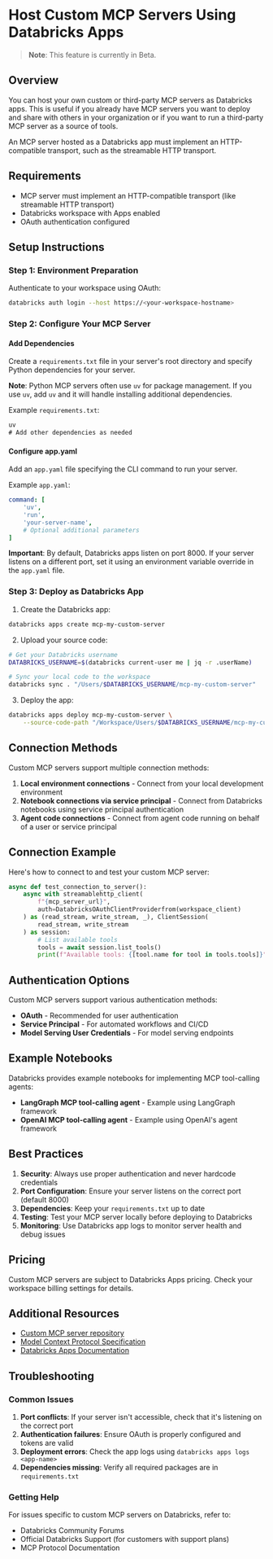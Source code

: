 # Host Custom MCP Servers Using Databricks Apps

> **Note**: This feature is currently in Beta.

## Overview

You can host your own custom or third-party MCP servers as Databricks apps. This is useful if you already have MCP servers you want to deploy and share with others in your organization or if you want to run a third-party MCP server as a source of tools.

An MCP server hosted as a Databricks app must implement an HTTP-compatible transport, such as the streamable HTTP transport.

## Requirements

- MCP server must implement an HTTP-compatible transport (like streamable HTTP transport)
- Databricks workspace with Apps enabled
- OAuth authentication configured

## Setup Instructions

### Step 1: Environment Preparation

Authenticate to your workspace using OAuth:

```bash
databricks auth login --host https://<your-workspace-hostname>
```

### Step 2: Configure Your MCP Server

#### Add Dependencies

Create a `requirements.txt` file in your server's root directory and specify Python dependencies for your server.

**Note**: Python MCP servers often use `uv` for package management. If you use `uv`, add `uv` and it will handle installing additional dependencies.

Example `requirements.txt`:
```txt
uv
# Add other dependencies as needed
```

#### Configure app.yaml

Add an `app.yaml` file specifying the CLI command to run your server.

Example `app.yaml`:
```yaml
command: [
    'uv',
    'run',
    'your-server-name',
    # Optional additional parameters
]
```

**Important**: By default, Databricks apps listen on port 8000. If your server listens on a different port, set it using an environment variable override in the `app.yaml` file.

### Step 3: Deploy as Databricks App

1. Create the Databricks app:
```bash
databricks apps create mcp-my-custom-server
```

2. Upload your source code:
```bash
# Get your Databricks username
DATABRICKS_USERNAME=$(databricks current-user me | jq -r .userName)

# Sync your local code to the workspace
databricks sync . "/Users/$DATABRICKS_USERNAME/mcp-my-custom-server"
```

3. Deploy the app:
```bash
databricks apps deploy mcp-my-custom-server \
    --source-code-path "/Workspace/Users/$DATABRICKS_USERNAME/mcp-my-custom-server"
```

## Connection Methods

Custom MCP servers support multiple connection methods:

1. **Local environment connections** - Connect from your local development environment
2. **Notebook connections via service principal** - Connect from Databricks notebooks using service principal authentication
3. **Agent code connections** - Connect from agent code running on behalf of a user or service principal

## Connection Example

Here's how to connect to and test your custom MCP server:

```python
async def test_connection_to_server():
    async with streamablehttp_client(
        f"{mcp_server_url}", 
        auth=DatabricksOAuthClientProviderfrom(workspace_client)
    ) as (read_stream, write_stream, _), ClientSession(
        read_stream, write_stream
    ) as session:
        # List available tools
        tools = await session.list_tools()
        print(f"Available tools: {[tool.name for tool in tools.tools]}")
```

## Authentication Options

Custom MCP servers support various authentication methods:

- **OAuth** - Recommended for user authentication
- **Service Principal** - For automated workflows and CI/CD
- **Model Serving User Credentials** - For model serving endpoints

## Example Notebooks

Databricks provides example notebooks for implementing MCP tool-calling agents:

- **LangGraph MCP tool-calling agent** - Example using LangGraph framework
- **OpenAI MCP tool-calling agent** - Example using OpenAI's agent framework

## Best Practices

1. **Security**: Always use proper authentication and never hardcode credentials
2. **Port Configuration**: Ensure your server listens on the correct port (default 8000)
3. **Dependencies**: Keep your `requirements.txt` up to date
4. **Testing**: Test your MCP server locally before deploying to Databricks
5. **Monitoring**: Use Databricks app logs to monitor server health and debug issues

## Pricing

Custom MCP servers are subject to Databricks Apps pricing. Check your workspace billing settings for details.

## Additional Resources

- [Custom MCP server repository](https://github.com/databrickslabs/mcp/tree/master/examples/custom-server)
- [Model Context Protocol Specification](https://modelcontextprotocol.io)
- [Databricks Apps Documentation](https://docs.databricks.com/apps/index.html)

## Troubleshooting

### Common Issues

1. **Port conflicts**: If your server isn't accessible, check that it's listening on the correct port
2. **Authentication failures**: Ensure OAuth is properly configured and tokens are valid
3. **Deployment errors**: Check the app logs using `databricks apps logs <app-name>`
4. **Dependencies missing**: Verify all required packages are in `requirements.txt`

### Getting Help

For issues specific to custom MCP servers on Databricks, refer to:
- Databricks Community Forums
- Official Databricks Support (for customers with support plans)
- MCP Protocol Documentation